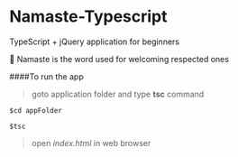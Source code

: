 # Namaste-Typescript
 TypeScript + jQuery application for beginners

:pray: Namaste is the word used for welcoming respected ones

####To run the app

> goto application folder and type **tsc** command

```
$cd appFolder

$tsc
```
> open *index.html* in web browser

